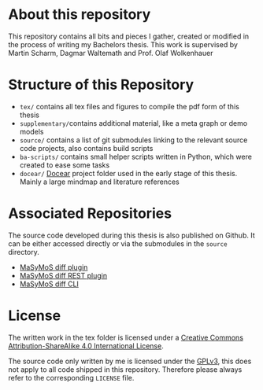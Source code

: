 About this repository
=====================

This repository contains all bits and pieces I gather, created or modified in the process of writing my Bachelors thesis.
This work is supervised by Martin Scharm, Dagmar Waltemath and Prof. Olaf Wolkenhauer 

Structure of this Repository
============================

  * `tex/` contains all tex files and figures to compile the pdf form of this thesis
  * `supplementary/`contains additional material, like a meta graph or demo models
  * `source/` contains a list of git submodules linking to the relevant source code projects, also contains build scripts
  * `ba-scripts/` contains small helper scripts written in Python, which were created to ease some tasks
  * `docear/` [Docear](http://www.docear.org) project folder used in the early stage of this thesis. Mainly a large mindmap and literature references

Associated Repositories
=======================

The source code developed during this thesis is also published on Github. It can be either accessed directly or via the submodules in the `source` directory.

  * [MaSyMoS diff plugin](https://github.com/FreakyBytes/masymos-diff)
  * [MaSyMoS diff REST plugin](https://github.com/FreakyBytes/masymos-diff-rest)
  * [MaSyMoS diff CLI](https://github.com/FreakyBytes/masymos-diff-cli)

License
=======

The written work in the tex folder is licensed under a [Creative Commons Attribution-ShareAlike 4.0 International License](http://creativecommons.org/licenses/by-sa/4.0/).

The source code only written by me is licensed under the [GPLv3](https://www.gnu.org/licenses/gpl-3.0.html), this does not apply to all code shipped in this repository.
Therefore please always refer to the corresponding `LICENSE` file.
